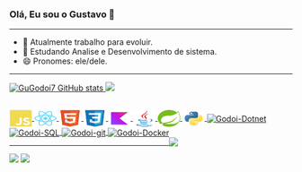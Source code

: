 ### Olá, Eu sou o Gustavo 👋
__________________________________________________________________________________________________________________________________________

- 🔭 Atualmente trabalho para evoluir.
- 🌱 Estudando Analise e Desenvolvimento de sistema.
- 😄 Pronomes: ele/dele.
__________________________________________________________________________________________________________________________________________
<div>
  <a href="https://github.com/GuGodoi7">
    
  ![GuGodoi7 GitHub stats](https://github-readme-stats.vercel.app/api?username=GuGodoi7&show_icons=true&theme=highcontrast)
  <img height="180em" src="https://github-readme-stats.vercel.app/api/top-langs/?username=GuGodoi7&layout=compact&langs_count=7&theme=highcontrast"/>
</div>

<div style="display: inline_block"><br>
  <img align="center" alt="Godoi-Js" height="30" width="40" src="https://raw.githubusercontent.com/devicons/devicon/master/icons/javascript/javascript-plain.svg">
  <img align="center" alt="Godoi-React" height="30" width="40" src="https://raw.githubusercontent.com/devicons/devicon/master/icons/react/react-original.svg">
  <img align="center" alt="Godoi-HTML" height="30" width="40" src="https://raw.githubusercontent.com/devicons/devicon/master/icons/html5/html5-original.svg">
  <img align="center" alt="Godoi-CSS" height="30" width="40" src="https://raw.githubusercontent.com/devicons/devicon/master/icons/css3/css3-original.svg">
  <img align="center" alt="Godoi-Kotlin" height="30" width="40" src="https://raw.githubusercontent.com/devicons/devicon/master/icons/kotlin/kotlin-original.svg">
  <img align="center" alt="Godoi-Java" height="30" width="40" src="https://raw.githubusercontent.com/devicons/devicon/master/icons/java/java-original.svg">
  <img align="center" alt="Godoi-Spring" height="30" width="40" src="https://raw.githubusercontent.com/devicons/devicon/master/icons/spring/spring-original.svg">
  <img align="center" alt="Godoi-Python" height="30" width="40" src="https://raw.githubusercontent.com/devicons/devicon/master/icons/python/python-original.svg">
  <img align="center" alt="Godoi-Dotnet" height="30" width="40" src="https://cdn.jsdelivr.net/gh/devicons/devicon@latest/icons/dotnetcore/dotnetcore-original.svg" />
  <img align="center" alt="Godoi-SQL" height="30" width="40" src="https://cdn.jsdelivr.net/gh/devicons/devicon@latest/icons/azuresqldatabase/azuresqldatabase-original.svg">
  <img align="center" alt="Godoi-git" height="30" width="40" src="https://user-images.githubusercontent.com/25181517/192108372-f71d70ac-7ae6-4c0d-8395-51d8870c2ef0.png"/>
  <img align="center" alt="Godoi-Docker" height="30" width="40" src="https://cdn.jsdelivr.net/gh/devicons/devicon@latest/icons/docker/docker-original.svg">
  <img src="https://joaoprogramador.com.br/img/dev1.png" width="220px" min-width="220px" max-width="220px" align="right" >
</div>

____________________________________________________________________________________________________________________

<div>
  <a href = "mailto:gustavogodoi772@gmail.com"><img src="https://img.shields.io/badge/-Gmail-%23333?style=for-the-badge&logo=gmail&logoColor=white" target="_blank"></a>
<a href="https://www.linkedin.com/in/gustavo-godoi/" target="_blank"><img src="https://img.shields.io/badge/-LinkedIn-%230077B5?style=for-the-badge&logo=linkedin&logoColor=white" 
  target="_blank"></a>
</div>
